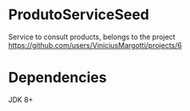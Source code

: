 # ProdutoServiceSeed
 Service to consult products, belongs to the project https://github.com/users/ViniciusMargotti/projects/6

# Dependencies
JDK 8+
